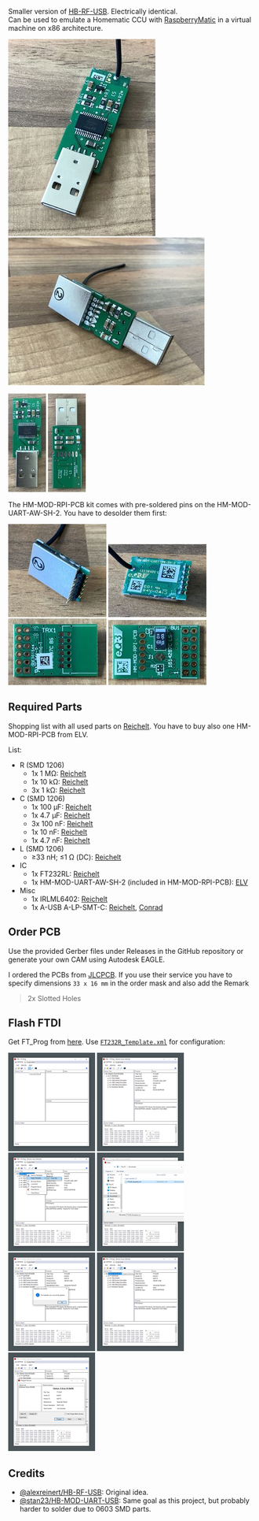 Smaller version of [HB-RF-USB](https://github.com/alexreinert/PCB). Electrically identical.  
Can be used to emulate a Homematic CCU with [RaspberryMatic](https://github.com/jens-maus/RaspberryMatic) in a virtual machine on x86 architecture.

[![](docs/img/thumbs/top_perspective_400.jpeg)](docs/img/top_perspective.jpeg)
[![](docs/img/thumbs/bottom_perspective_400.jpeg)](docs/img/bottom_perspective.jpeg)

[![](docs/img/thumbs/top_200.jpeg)](docs/img/top.jpeg)
[![](docs/img/thumbs/bottom_200.jpeg)](docs/img/bottom.jpeg)

The HM-MOD-RPI-PCB kit comes with pre-soldered pins on the HM-MOD-UART-AW-SH-2. You have to desolder them first:

[![](docs/img/thumbs/HM-MOD-UART-AW-SH-2_top_200.jpeg)](docs/img/HM-MOD-UART-AW-SH-2_bottom.jpeg)
[![](docs/img/thumbs/HM-MOD-UART-AW-SH-2_bottom_200.jpeg)](docs/img/HM-MOD-UART-AW-SH-2_top.jpeg)  
[![](docs/img/thumbs/HM-MOD-RPI-PCB_bottom_200.jpeg)](docs/img/HM-MOD-RPI-PCB_bottom.jpeg)
[![](docs/img/thumbs/HM-MOD-RPI-PCB_top_200.jpeg)](docs/img/HM-MOD-RPI-PCB_top.jpeg)

## Required Parts

Shopping list with all used parts on [Reichelt](https://www.reichelt.de/my/1737625). You have to buy also one HM-MOD-RPI-PCB from ELV.

List:

- R (SMD 1206)
    - 1x 1 MΩ: [Reichelt](https://www.reichelt.de/smd-widerstand-1206-1-0-mohm-250-mw-1-rnd-1206-1-1m-p183429.html?&trstct=pol_0&nbc=1)
    - 1x 10 kΩ: [Reichelt](https://www.reichelt.de/smd-widerstand-1206-10-kohm-250-mw-1-rnd-1206-1-10k-p183394.html?&trstct=pol_0&nbc=1)
    - 3x 1 kΩ: [Reichelt](https://www.reichelt.de/smd-widerstand-1206-1-0-kohm-250-mw-1-rnd-1206-1-1-0k-p183379.html?&trstct=pol_2&nbc=1)
- C (SMD 1206)
    - 1x 100 µF: [Reichelt](https://www.reichelt.de/smd-vielschichtkondensator-g1206-100-f-6-3v-x5r-g1206-100-6-p89744.html?&trstct=pol_0&nbc=1)
    - 1x 4.7 µF: [Reichelt](https://www.reichelt.de/smd-kerko-1206-4-7-f-50-v-10-mlcc-rnd-1501206b475k-p254230.html?&trstct=pol_0&nbc=1)
    - 3x 100 nF: [Reichelt](https://www.reichelt.de/vielschicht-kerko-100nf-50v-125-c-kem-x7r1206b100n-p207152.html?&nbc=1)
    - 1x 10 nF: [Reichelt](https://www.reichelt.de/vielschicht-kerko-10nf-50v-125-c-kem-x7r1206b10n-p207144.html?&trstct=pol_3&nbc=1)
    - 1x 4.7 nF: [Reichelt](https://www.reichelt.de/vielschicht-kerko-4-7nf-50v-125-c-kem-x7r1206-4-7n-p207141.html?&trstct=pol_5&nbc=1)
- L (SMD 1206)
    - ≥33 nH; ≤1 Ω (DC): [Reichelt](https://www.reichelt.de/smd-induktivitaet-1206-keramik-220n-l-1206as-220n-p72972.html?&trstct=pol_11&nbc=1)
- IC
    - 1x FT232RL: [Reichelt](https://www.reichelt.de/rs232-interface-bruecke-usb-zu-uart-ssop-28-ft-232-rl-p64399.html?&nbc=1)
    - 1x HM-MOD-UART-AW-SH-2 (included in HM-MOD-RPI-PCB): [ELV](https://de.elv.com/elv-homematic-komplettbausatz-funkmodul-fuer-raspberry-pi-hm-mod-rpi-pcb-fuer-smart-home-hausautomation-142141)
- Misc
    - 1x IRLML6402: [Reichelt](https://www.reichelt.de/mosfet-p-ch-20v-3-7a-1-3w-sot-23-irlml-6402-p108743.html?&nbc=1)
    - 1x A-USB A-LP-SMT-C: [Reichelt](https://www.reichelt.de/usb-einbaustecker-serie-a-gerade-180-vers-usb-agf-p52008.html?&nbc=1), [Conrad](https://www.conrad.de/de/p/usb-stecker-ultra-flach-stecker-einbau-a-usb-a-lp-smt-c-usb-a-smt-assmann-wsw-inhalt-1-st-741461.html)

## Order PCB

Use the provided Gerber files under Releases in the GitHub repository or generate your own CAM using Autodesk EAGLE.

I ordered the PCBs from [JLCPCB](https://jlcpcb.com). If you use their service you have to specify dimensions `33 x 16 mm` in the order mask and also add the Remark

> 2x Slotted Holes

## Flash FTDI

Get FT_Prog from [here](https://www.ftdichip.com/Support/Utilities.htm#FT_PROG). Use [`FT232R_Template.xml`](contrib/FT232R_Template.xml) for configuration:

[![](docs/flash/thumbs/step_1_200.png)](docs/flash/step_1.png)
[![](docs/flash/thumbs/step_2_200.png)](docs/flash/step_2.png)
[![](docs/flash/thumbs/step_3_200.png)](docs/flash/step_3.png)
[![](docs/flash/thumbs/step_4_200.png)](docs/flash/step_4.png)
[![](docs/flash/thumbs/step_5_200.png)](docs/flash/step_5.png)
[![](docs/flash/thumbs/step_6_200.png)](docs/flash/step_6.png)
[![](docs/flash/thumbs/step_7_200.png)](docs/flash/step_7.png)

## Credits

- [@alexreinert/HB-RF-USB](https://github.com/alexreinert/PCB): Original idea.
- [@stan23/HB-MOD-UART-USB](https://github.com/stan23/myPCBs/tree/master/HB-MOD-UART-USB): Same goal as this project, but probably harder to solder due to 0603 SMD parts.